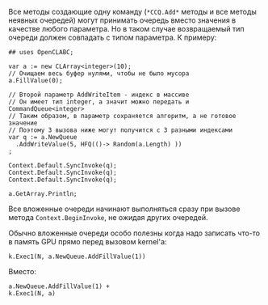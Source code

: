 ﻿


Все методы создающие одну команду (`*CCQ.Add*` методы и все методы неявных очередей)
могут принимать очередь вместо значения в качестве любого параметра. Но в таком случае
возвращаемый тип очереди должен совпадать с типом параметра. К примеру:
```
## uses OpenCLABC;

var a := new CLArray<integer>(10);
// Очищаем весь буфер нулями, чтобы не было мусора
a.FillValue(0);

// Второй параметр AddWriteItem - индекс в массиве
// Он имеет тип integer, а значит можно передать и CommandQueue<integer>
// Таким образом, в параметр сохраняется алгоритм, а не готовое значение
// Поэтому 3 вызова ниже могут получится с 3 разными индексами
var q := a.NewQueue
  .AddWriteValue(5, HFQ(()-> Random(a.Length) ))
;

Context.Default.SyncInvoke(q);
Context.Default.SyncInvoke(q);
Context.Default.SyncInvoke(q);

a.GetArray.Println;
```
Все вложенные очереди начинают выполняться сразу при вызове метода `Context.BeginInvoke`, не ожидая других очередей.

Обычно вложенные очереди особо полезны когда надо записать что-то в память GPU прямо перед вызовом kernel'а:
```
k.Exec1(N, a.NewQueue.AddFillValue(1))
```
Вместо:
```
a.NewQueue.AddFillValue(1) +
k.Exec1(N, a)
```


